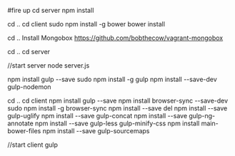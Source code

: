 #fire up
cd server
npm install

cd ..
cd client
sudo npm install -g bower
bower install

cd ..
Install Mongobox 
https://github.com/bobthecow/vagrant-mongobox

cd ..
cd server

//start server
node server.js

npm install gulp --save
sudo npm install -g gulp
npm install --save-dev gulp-nodemon

cd ..
cd client
npm install gulp --save
npm install browser-sync --save-dev
sudo npm install -g browser-sync
npm install --save del
npm install --save gulp-uglify
npm install --save gulp-concat
npm install --save gulp-ng-annotate
npm install --save gulp-less gulp-minify-css
npm install main-bower-files
npm install --save gulp-sourcemaps

//start client
gulp
